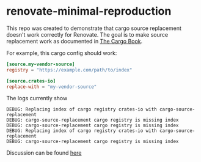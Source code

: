 # renovate-minimal-reproduction
This repo was created to demonstrate that cargo source replacement doesn't work correctly for Renovate. The goal is to make source replacement work as documented in [The Cargo Book](https://doc.rust-lang.org/cargo/reference/source-replacement.html).

For example, this cargo config should work:
```toml
[source.my-vendor-source]
registry = "https://example.com/path/to/index"

[source.crates-io]
replace-with = "my-vendor-source"
```

The logs currently show
```
DEBUG: Replacing index of cargo registry crates-io with cargo-source-replacement
DEBUG: cargo-source-replacement cargo registry is missing index
DEBUG: cargo-source-replacement cargo registry is missing index
DEBUG: Replacing index of cargo registry crates-io with cargo-source-replacement
DEBUG: cargo-source-replacement cargo registry is missing index
```

Discussion can be found [here](https://github.com/renovatebot/renovate/discussions/28752) 
